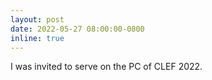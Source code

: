 ```yaml
---
layout: post
date: 2022-05-27 08:00:00-0800
inline: true
---
```


I was invited to serve on the PC of CLEF 2022.

